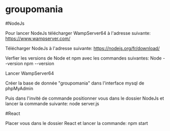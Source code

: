 # groupomania

#NodeJs

Pour lancer NodeJs télécharger WampServer64 à l'adresse suivante: https://www.wampserver.com/

Télécharger NodeJs à l'adresse suivante: https://nodejs.org/fr/download/

Verfier les versions de Node et npm avec les commandes suivantes:
Node --version
npm --version

Lancer WampServer64

Créer la base de donnée "groupomania" dans l'interface mysql de phpMyAdmin

Puis dans l'invité de commande positionner vous dans le dossier NodeJs et lancer la commande suivante: node server.js

#React

Placer vous dans le dossier React et lancer la commande: npm start
